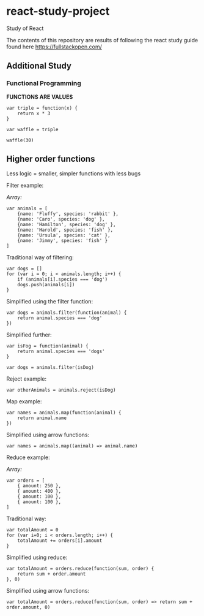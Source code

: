 # react-study-project
Study of React 

The contents of this repository are results of following the react study guide found here https://fullstackopen.com/

## Additional Study 

### Functional Programming

**FUNCTIONS ARE VALUES**

```
var triple = function(x) {
    return x * 3
}

var waffle = triple

waffle(30)
```

Higher order functions
---

Less logic = smaller, simpler functions with less bugs

Filter example:

*Array:*
```
var animals = [
    {name: 'Fluffy', species: 'rabbit' },
    {name: 'Caro', species: 'dog' },
    {name: 'Hamilton', species: 'dog' },
    {name: 'Harold', species: 'fish' },
    {name: 'Ursula', species: 'cat' },
    {name: 'Jimmy', species: 'fish' }
]
```

Traditional way of filtering:
```
var dogs = []
for (var i = 0; i < animals.length; i++) {
    if (animals[i].species === 'dog')
    dogs.push(animals[i])
}
```

Simplified using the filter function:
```
var dogs = animals.filter(function(animal) {
    return animal.species === 'dog'
})
```

Simplified further:
```
var isFog = function(animal) {
    return animal.species === 'dogs'
}

var dogs = animals.filter(isDog)
```

Reject example:
```
var otherAnimals = animals.reject(isDog)
```

Map example:
```
var names = animals.map(function(animal) {
    return animal.name
})
```

Simplified using arrow functions:
```
var names = animals.map((animal) => animal.name)
```

Reduce example: 

*Array:*
```
var orders = [
    { amount: 250 },
    { amount: 400 },
    { amount: 100 },
    { amount: 100 },    
]
```

Traditional way:
```
var totalAmount = 0
for (var i=0; i < orders.length; i++) {
    totalAmount += orders[i].amount
}
```

Simplified using reduce:
```
var totalAmount = orders.reduce(function(sum, order) {
    return sum + order.amount
}, 0)
```

Simplified using arrow functions:
```
var totalAmount = orders.reduce(function(sum, order) => return sum + order.amount, 0)
```
